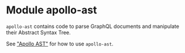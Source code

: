 # Module apollo-ast

`apollo-ast` contains code to parse GraphQL documents and manipulate their Abstract Syntax Tree.

See ["Apollo AST"](https://www.apollographql.com/docs/kotlin/advanced/apollo-ast) for how to use `apollo-ast`.